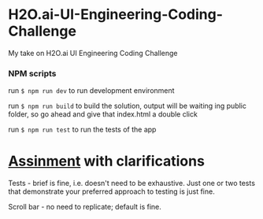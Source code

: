 
# H2O.ai-UI-Engineering-Coding-Challenge

My take on H2O.ai UI Engineering Coding Challenge

### NPM scripts
run `$ npm run dev` to run development environment

run `$ npm run build` to build the solution, output will be waiting ing public folder, so go ahead and give that index.html a double click

run `$ npm run test` to run the tests of the app

# [Assinment](/Assignment.pdf) with clarifications 

Tests - brief is fine, i.e. doesn't need to be exhaustive. Just one or two tests that demonstrate your preferred approach to testing is just fine. 

Scroll bar - no need to replicate; default is fine. 




